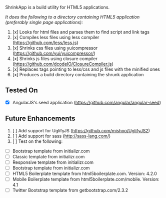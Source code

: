 ShrinkApp is a build utility for HTML5 applications.

*It does the following to a directory containing HTML5 application (preferably single page applications):*

1. [x] Looks for html files and parses them to find script and link tags
2. [x] Compiles less files using less compiler (https://github.com/less/less.js)
3. [x] Shrinks css files using yuicompressor (https://github.com/yui/yuicompressor/)
4. [x] Shrinks js files using closure compiler (https://github.com/dcodeIO/ClosureCompiler.js)
5. [x] Replaces tags pointing to less/css and js files with the minified ones
6. [x] Produces a build directory containing the shrunk application


Tested On
----------

- [x] AngularJS's seed application (https://github.com/angular/angular-seed)


Future Enhancements
---------------------

1. [ ] Add support for UglifyJS (https://github.com/mishoo/UglifyJS2)
2. [ ] Add support for sass (http://sass-lang.com/)
3. [ ] Test on the following:

- [ ] Bootstrap template from initializr.com
- [ ] Classic template from initializr.com
- [ ] Responsive template from initializr.com
- [ ] Bootstrap template from initializr.com
- [ ] HTML5 Boilerplate template from html5boilerplate.com. Version: 4.2.0
- [ ] Mobile Boilerplate template from html5boilerplate.com/mobile. Version: 4.1
- [ ] Twitter Bootstrap template from getbootstrap.com/2.3.2
